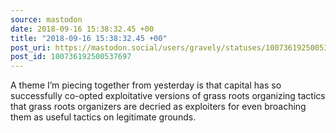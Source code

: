 ```yaml
---
source: mastodon
date: 2018-09-16 15:38:32.45 +00
title: "2018-09-16 15:38:32.45 +00"
post_uri: https://mastodon.social/users/gravely/statuses/100736192500537697
post_id: 100736192500537697
---
```

A theme I’m piecing together from yesterday is that capital has so successfully co-opted exploitative versions of grass roots organizing tactics that grass roots organizers are decried as exploiters for even broaching them as useful tactics on legitimate grounds.



